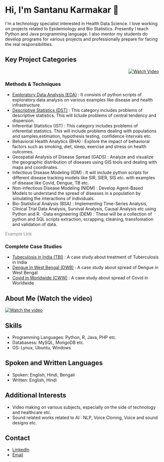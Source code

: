 # Hi, I'm Santanu Karmakar 👋

I'm a technology specialist interested in Health Data Science. I love working on projects related to Epidemiology and Bio Statistics. Presently I teach Python and Java programming language. I also mentor my students do develop programs for various projects and professionally prepare for facing the real responsibilities.

## Key Project Categories

<p align="right">
  <a href="https://www.youtube.com/watch?v=9jBWk1SDq9g" target="_blank">
    <img src="https://img.shields.io/badge/take_a_tour-watch_a_video-blue" alt="Watch Video">
  </a>
</p>

### Methods & Techniques

- [Exploratory Data Analysis (EDA)](https://github.com/fromsantanu/EDA-Main) : It consists of python scripts of exploratory data analysis on various examples like disease and health infrastructure.
- [Descriptive Statistics (DST)](https://github.com/fromsantanu/STM-Main) : This category includes problems of descriptive statistics. This will liclude problems of central tendency and dispersion.
- Inferential Statistics (IST) : This category includes problems of inferential statistics. This will include problems dealing with populations and samples,estimation, hypothesis testing, confidence intervals etc.
- Behavioral Health Analytics (BHA) : Explore the impact of behavioral factors such as smoking, diet, sleep, exercise and stress on health outcomes.
- Geospatial Analysis of Disease Spread (GADS) : Analyze and visualize the geographic distribution of diseases using GIS tools and dealing with maps and coordinates.
- Infectious Disease Modeling (IDM) : It will include python scripts for different disease tracking models like SIR, SIER, SIS etc. with examples of disease like Covid, Dengue, TB etc.
- Non-infectious Disease Modeling (NIDM) : Develop Agent-Based Models to understand the spread of diseases in a population by simulating the interactions of individuals.
- Bio-Statistical Analysis (BSA) : Implementing Time-Series Analysis, Clinical Trial Data Analysis, Survival Analysis, Causal Analysis etc using Python and R.
-Data engineering (DEM) : These will be a collection of python and SQL scripts extraction, scrapping, cleaning, transfomation and validation of data.

<a style="color: grey;">Example Link</a>

### Complete Case Studies

- [Tubeculosis in India (TBI)](https://github.com/fromsantanu/TBI-Main) : A case study about treatment of Tuberculosis in India
- [Dengue in West Bengal (DWB)](https://github.com/fromsantanu/DWB-Main) : A case study about spread of Dengue in West Bengal
- [Covid in Worldwide (CWW)](https://github.com/fromsantanu/CWW-Main) : A case study about spread of Covid in Worldwide 

## About Me (Watch the video) 
[![Watch the video](https://img.youtube.com/vi/9Fm0vvlb7JQ/hqdefault.jpg)](https://www.youtube.com/watch?v=9Fm0vvlb7JQ)


## Skills
- Programming Languages: Python, R, Java, PHP etc.
- Databasess: MySQL, MongoDB etc.
- OS: Lynux, Ubuntu, Windows

## Spoken and Written Languages
- Spoken: English, Hindi, Bengali
- Written: English, Hindi

## Additional Interests
- Video making on various subjects, especially on the side of technology and healthcare etc.
- Sound related works related to AI : NLP, Voice Cloning, Voice and sound designs etc.

## Contact
- [LinkedIn](https://www.linkedin.com/in/santanukarmakar/)
- [Email](mailto:fromsantanu@gmailcom)
